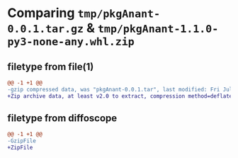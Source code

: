 # Comparing `tmp/pkgAnant-0.0.1.tar.gz` & `tmp/pkgAnant-1.1.0-py3-none-any.whl.zip`

## filetype from file(1)

```diff
@@ -1 +1 @@
-gzip compressed data, was "pkgAnant-0.0.1.tar", last modified: Fri Jul 14 12:44:14 2023, max compression
+Zip archive data, at least v2.0 to extract, compression method=deflate
```

## filetype from diffoscope

```diff
@@ -1 +1 @@
-GzipFile
+ZipFile
```

